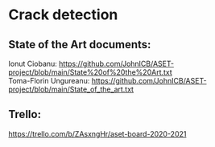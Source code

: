 # Crack detection

## State of the Art documents:
Ionut Ciobanu: https://github.com/JohnICB/ASET-project/blob/main/State%20of%20the%20Art.txt  
Toma-Florin Ungureanu: https://github.com/JohnICB/ASET-project/blob/main/State_of_the_art.txt
## Trello: 
https://trello.com/b/ZAsxngHr/aset-board-2020-2021
